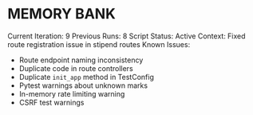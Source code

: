 # MEMORY BANK

Current Iteration: 9
Previous Runs: 8
Script Status: Active
Context: Fixed route registration issue in stipend routes
Known Issues:
- Route endpoint naming inconsistency
- Duplicate code in route controllers
- Duplicate `init_app` method in TestConfig
- Pytest warnings about unknown marks
- In-memory rate limiting warning
- CSRF test warnings
